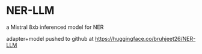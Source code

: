 # NER-LLM
a Mistral 8xb inferenced model for NER

adapter+model pushed to github at https://huggingface.co/bruhjeet26/NER-LLM

